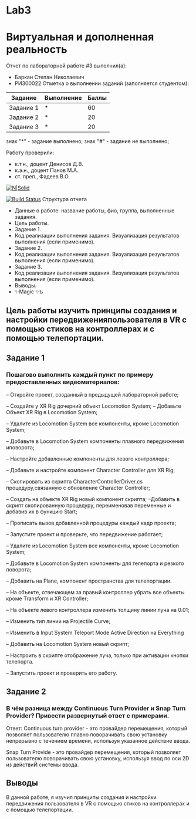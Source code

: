 # Lab3
# Виртуальная и дополненная реальность
Отчет по лабораторной работе #3 выполнил(а):
- Баркан Степан Николаевич
- РИ300022
Отметка о выполнении заданий (заполняется студентом):

| Задание | Выполнение | Баллы |
| ------ | ------ | ------ |
| Задание 1 | * | 60 |
| Задание 2 | * | 20 |
| Задание 3 | * | 20 |

знак "*" - задание выполнено; знак "#" - задание не выполнено;

Работу проверили:
- к.т.н., доцент Денисов Д.В.
- к.э.н., доцент Панов М.А.
- ст. преп., Фадеев В.О.

[![N|Solid](https://cldup.com/dTxpPi9lDf.thumb.png)](https://nodesource.com/products/nsolid)

[![Build Status](https://travis-ci.org/joemccann/dillinger.svg?branch=master)](https://travis-ci.org/joemccann/dillinger)
Структура отчета

- Данные о работе: название работы, фио, группа, выполненные задания.
- Цель работы.
- Задание 1.
- Код реализации выполнения задания. Визуализация результатов выполнения (если применимо).
- Задание 2.
- Код реализации выполнения задания. Визуализация результатов выполнения (если применимо).
- Задание 3.
- Код реализации выполнения задания. Визуализация результатов выполнения (если применимо).
- Выводы.
- ✨Magic ✨ъ
## Цель работы изучить принципы создания и настройки передвиженияпользователя в VR с помощью стиков на контроллерах и с помощью телепортации.
## Задание 1
### Пошагово выполнить каждый пункт по примеру предоставленных видеоматериалов:
– Откройте проект, созданный в предыдущей лабораторной работе;

– Создайте у XR Rig дочерний объект Locomotion System;
– Добавьте Объект XR Rig в Locomotion System;

– Удалите из Locomotion System все компоненты, кроме Locomotion System;

– Добавьте в Locomotion System компоненты плавного передвижения иповорота;

– Настройте добавленные компоненты для левого контроллера;

– Добавьте и настройте компонент Character Controller для XR Rig;

– Скопировать из скрипта CharacterControllerDriver.cs процедуру,связанную с обновление Character Controller;

– Создать на объекте XR Rig новый компонент скрипта;
–Добавить в скрипт скопированную процедуру, переименовав переменные и добавив их в функцию Start;

– Прописать вызов добавленной процедуры каждый кадр проекта;

– Запустите проект и проверьте, что передвижение работает;

– Удалите из Locomotion System все компоненты, кроме Locomotion System;

– Добавьте в Locomotion System компоненты для телепорта и резкого поворота;

– Добавить на Plane, компонент пространства для телепортации.

– На объекте, отвечающем за правый контроллер убрать все объекты кроме Transform и XR Controller;

– На объекте левого контроллера изменить толщину линии луча на 0.01;

– Изменить тип линии на Projectile Curve;

– Изменить в Input System Teleport Mode Active Direction на Everything

– Добавить на Locomotion System новый скрипт;

– Настроить в скрипте отображение луча, только при активации кнопки телепорта.

– Запустить проект и проверить его работу.

## Задание 2
### В чём разница между Continuous Turn Provider и Snap Turn Provider? Привести развернутый ответ с примерами.
Ответ:
Сontinuous turn provider - это провайдер перемещения, который позволяет пользователю плавно поворачивать свою установку непрерывно с течением времени, используя указанное действие ввода.

Snap Turn Provide - это провайдер перемещения, который позволяет пользователю поворачивать свою установку, используя ввод по оси 2D из действиЙ системы ввода.

## Выводы
В данной работе, я изучил принципы создания и настройки передвижения пользователя в VR с помощью стиков на контроллерах и с помощью телепортации.

